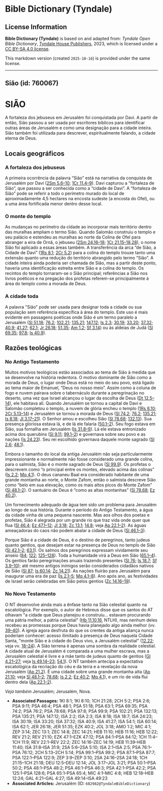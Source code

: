 # Bible Dictionary (Tyndale)

## License Information

**Bible Dictionary (Tyndale)** is based on and adapted from: _Tyndale Open Bible Dictionary_, [Tyndale House Publishers](https://tyndaleopenresources.com/), 2023, which is licensed under a [CC BY-SA 4.0 license](https://creativecommons.org/licenses/by-sa/4.0/legalcode.en).

This markdown version (created `2025-10-16`) is provided under the same license.



--------------------------------

## Sião (id: 760067)

SIÃO
====

A fortaleza dos jebuseus em Jerusalém foi conquistada por Davi. A partir de então, Sião passou a ser usada por escritores bíblicos para identificar outras áreas de Jerusalém e como uma designação para a cidade inteira. Sião também foi utilizada para descrever, espiritualmente falando, a cidade eterna de Deus.

Locais geográficos
------------------

### A fortaleza dos jebuseus

A primeira ocorrência da palavra “Sião” está na narrativa da conquista de Jerusalém por Davi ([2Sm 5\.6–10](https://ref.ly/2Sam5:6-2Sam5:10); [1Cr 11\.4–9](https://ref.ly/1Chr11:4-1Chr11:9)). Davi capturou a “fortaleza de Sião”, que passou a ser conhecida como a “cidade de Davi”. A “fortaleza de Sião” pode se referir a todo o perímetro murado do local de aproximadamente 4,5 hectares na encosta sudeste (a encosta do Ofel), ou a uma área fortificada menor dentro desse local.

### O monte do templo

As mudanças no perímetro da cidade ao incorporar mais território dentro das muralhas ampliam o termo Sião. Quando Salomão construiu o templo e seu palácio e estendeu as muralhas ao norte da Colina de Ofel para abranger a eira de Ornã, o jebuseu ([2Sm 24\.16–18](https://ref.ly/2Sam24:16-2Sam24:18); [1Cr 21\.15–18,28](https://ref.ly/1Chr21:15-1Chr21:18,1Chr21:28)), o nome Sião foi aplicado a essas áreas também. A transferência da arca “de Sião, a Cidade de Davi” ([1Rs 8\.1](https://ref.ly/1Kgs8:1); [2Cr 5\.2](https://ref.ly/2Chr5:2)) para a colina do templo trouxe tanto uma extensão quanto uma redução do território abrangido pelo termo “Sião”. A cidade inteira ainda poderia ser chamada de Sião, mas a partir deste ponto, haveria uma identificação estreita entre Sião e a colina do templo. Os recintos do templo tornaram\-se o Sião principal; referências a Sião nos livros poéticos e na pregação dos profetas referem\-se principalmente à área do templo como a morada de Deus.

### A cidade toda

A palavra "Sião" pode ser usada para designar toda a cidade ou sua população sem referência específica à área do templo. Este uso é mais evidente em passagens poéticas onde Sião é um termo paralelo a Jerusalém ([Sl 51\.18](https://ref.ly/Ps51:18); [76\.2](https://ref.ly/Ps76:2); [102\.21](https://ref.ly/Ps102:21); [135\.21](https://ref.ly/Ps135:21); [147\.12](https://ref.ly/Ps147:12); [Is 2\.3](https://ref.ly/Isa2:3); [30\.19](https://ref.ly/Isa30:19); [33\.20](https://ref.ly/Isa33:20); [37\.32](https://ref.ly/Isa37:32); [40\.9](https://ref.ly/Isa40:9); [41\.27](https://ref.ly/Isa41:27); [62\.1](https://ref.ly/Isa62:1); [Jr 26\.18](https://ref.ly/Jer26:18); [51\.35](https://ref.ly/Jer51:35); [Am 1\.2](https://ref.ly/Amos1:2); [Sf 3\.14](https://ref.ly/Zeph3:14)) ou às aldeias de Judá ([Sl 69\.35](https://ref.ly/Ps69:35); [97\.8](https://ref.ly/Ps97:8); [Is 40\.9](https://ref.ly/Isa40:9)).

Razões teológicas
-----------------

### No Antigo Testamento

Muitos motivos teológicos estão associados ao tema de Sião à medida que se desenvolve na história redentora. O motivo dominante de Sião como a morada de Deus, o lugar onde Deus está no meio do seu povo, está ligado ao tema maior de Emanuel, “Deus no nosso meio”. Assim como a coluna de fogo e nuvem pairava sobre o tabernáculo durante a peregrinação no deserto, uma vez que Israel alcançou o lugar da escolha de Deus ([Dt 12\.5–14](https://ref.ly/Deut12:5-Deut12:14)), ele habitava ali. Quando Jerusalém se tornou a capital de Davi e Salomão completou o templo, a nuvem de glória encheu o templo ([1Rs 8\.10](https://ref.ly/1Kgs8:10); [2Cr 5\.13–14](https://ref.ly/2Chr5:13-2Chr5:14)) e Jerusalém se tornou a morada de Deus ([Sl 74\.2](https://ref.ly/Ps74:2); [76\.2](https://ref.ly/Ps76:2); [135\.21](https://ref.ly/Ps135:21); [Is 8\.18](https://ref.ly/Isa8:18); [Jl 3\.17–21](https://ref.ly/Joel3:17-Joel3:21)). O Senhor amou e escolheu Sião ([Sl 78\.68](https://ref.ly/Ps78:68); [132\.13](https://ref.ly/Ps132:13)). Sua presença gloriosa estava lá, e de lá ele falaria ([50\.1–2](https://ref.ly/Ps50:1-Ps50:2)). Seu fogo estava em Sião, sua fornalha em Jerusalém ([Is 31\.8–9](https://ref.ly/Isa31:8-Isa31:9)). Lá ele estava entronizado acima dos querubins ([Sl 9\.11](https://ref.ly/Ps9:11); [99\.1–2](https://ref.ly/Ps99:1-Ps99:2)) e governava sobre seu povo e as nações ([Is 24\.23](https://ref.ly/Isa24:23)). Seu rei escolhido governava daquele monte sagrado ([Sl 2\.6](https://ref.ly/Ps2:6); [48\.1](https://ref.ly/Ps48:1)).

Embora o tamanho do local da antiga Jerusalém não seja particularmente impressionante e normalmente não fosse considerado uma grande colina, para o salmista, Sião é o monte sagrado de Deus ([Sl 99\.9](https://ref.ly/Ps99:9)). Os profetas o descrevem como “o principal entre os montes, elevado acima das colinas” ([Is 2\.2](https://ref.ly/Isa2:2); [Mq 4\.1](https://ref.ly/Mic4:1)). O deus cananeu Baal era considerado habitante de uma grande montanha ao norte, o Monte Zafom, então o salmista descreve Sião como “belo em sua elevação, como os mais altos picos do Monte Zafom” ([Sl 48\.1–2](https://ref.ly/Ps48:1-Ps48:2)). O santuário de Deus é “como as altas montanhas” ([Sl 78\.68](https://ref.ly/Ps78:68); [Ez 40\.2](https://ref.ly/Ezek40:2)).

Um fornecimento adequado de água tem sido um problema para Jerusalém ao longo de sua história. Durante o período do Antigo Testamento, a água da cidade vinha de uma pequena nascente. Mas aos olhos dos poetas e profetas, Sião é alegrada por um grande rio que traz vida onde quer que flua ([Sl 46\.4](https://ref.ly/Ps46:4); [Ez 47\.1–12](https://ref.ly/Ezek47:1-Ezek47:12); [Jl 3\.18](https://ref.ly/Joel3:18); [Zc 13\.1](https://ref.ly/Zech13:1); [14\.8](https://ref.ly/Zech14:8); veja [Ap 22\.1–2](https://ref.ly/Rev22:1-Rev22:2)). As águas ameaçadoras do caos não podem abalar a cidade de Deus ([Sl 46\.1–3](https://ref.ly/Ps46:1-Ps46:3)).

Porque Sião é a cidade de Deus, é o destino de peregrinos, tanto judeus quanto gentios, que desejam estar na presença de Deus no templo de Sião ([Sl 42\.1–2](https://ref.ly/Ps42:1-Ps42:2); [63\.1](https://ref.ly/Ps63:1)). Os salmos dos peregrinos expressam vividamente seu anseio ([84](https://ref.ly/Ps84:1-Ps84:12); [122](https://ref.ly/Ps122:1-Ps122:9); [125–128](https://ref.ly/Ps125:1-Ps128:6)). Toda a humanidade virá a Deus em Sião ([65\.1–4](https://ref.ly/Ps65:1-Ps65:4)). Os gentios farão peregrinações anuais trazendo presentes ([Sl 76](https://ref.ly/Ps76:1-Ps76:12); [Is 18\.7](https://ref.ly/Isa18:7); [Sf 3\.9–10](https://ref.ly/Zeph3:9-Zeph3:10)); até mesmo antigos inimigos serão considerados cidadãos nativos de Sião ([Sl 87](https://ref.ly/Ps87:1-Ps87:7); [Is 60\.14](https://ref.ly/Isa60:14); [Zc 14\.21](https://ref.ly/Zech14:21)). As nações fluirão para Jerusalém para inaugurar uma era de paz ([Is 2\.1–5](https://ref.ly/Isa2:1-Isa2:5); [Mq 4\.1–8](https://ref.ly/Mic4:1-Mic4:8)). Ano após ano, as festividades de Israel serão celebradas em Sião pelos gentios ([Zc 14\.16–19](https://ref.ly/Zech14:16-Zech14:19)).

### No Novo Testamento

O NT desenvolve ainda mais a ênfase tanto na Sião celestial quanto na escatológica. Por exemplo, o autor de Hebreus disse que os santos do AT olhavam "a cidade que Deus planejou e construiu... estavam procurando uma pátria melhor, a pátria celestial" ([Hb 11\.10,16](https://ref.ly/Heb11:10,Heb11:16), NTLH), mas nenhum deles recebeu as promessas porque Deus havia planejado algo ainda melhor (vv. [39–40](https://ref.ly/Heb11:39-Heb11:40)). A igreja agora desfruta do que os crentes da antiga aliança nunca poderiam conhecer: acesso ilimitado à presença de Deus naquela Cidade Santa, "monte Sião e à cidade do Deus vivo, a Jerusalém celestial" ([12\.22](https://ref.ly/Heb12:22); veja vv. [18–24](https://ref.ly/Heb12:18-Heb12:24)). A Sião terrena é apenas uma sombra da realidade celestial. A cidade atual de Jerusalém é comparada a uma mulher escrava, mas a Jerusalém celestial é livre e a mãe tanto de judeus quanto de gentios ([Gl 4\.21–27](https://ref.ly/Gal4:21-Gal4:27); veja [Is 49\.14–23](https://ref.ly/Isa49:14-Isa49:23); [54\.1](https://ref.ly/Isa54:1)). O NT também antecipa a expectativa escatológica da recriação do céu e da terra e a revelação da nova Jerusalém ([Ap 21\.2](https://ref.ly/Rev21:2)). É uma cidade sobre uma grande montanha alta ([Ap 21\.10](https://ref.ly/Rev21:10); veja [Sl 48\.1–2](https://ref.ly/Ps48:1-Ps48:2); [78\.68](https://ref.ly/Ps78:68); [Is 2\.2](https://ref.ly/Isa2:2); [Ez 40\.2](https://ref.ly/Ezek40:2); [Mq 4\.1](https://ref.ly/Mic4:1)), e um rio de vida flui dentro dela ([Ap 22\.1–2](https://ref.ly/Rev22:1-Rev22:2)).

*Veja também* Jerusalém; Jerusalém, Nova.

* **Associated Passages:** 1KI 8:1; 1KI 8:10; 1CH 21:28; 2CH 5:2; PSA 2:6; PSA 9:11; PSA 46:4; PSA 48:1; PSA 51:18; PSA 63:1; PSA 69:35; PSA 74:2; PSA 76:2; PSA 78:68; PSA 97:8; PSA 99:9; PSA 102:21; PSA 132:13; PSA 135:21; PSA 147:12; ISA 2:2; ISA 2:3; ISA 8:18; ISA 18:7; ISA 24:23; ISA 30:19; ISA 33:20; ISA 37:32; ISA 40:9; ISA 41:27; ISA 54:1; ISA 60:14; ISA 62:1; JER 26:18; JER 51:35; EZK 40:2; JOL 3:18; AMO 1:2; MIC 4:1; ZEP 3:14; ZEC 13:1; ZEC 14:8; ZEC 14:21; HEB 11:10; HEB 11:16; HEB 12:22; REV 21:2; REV 21:10; EZK 47:1–EZK 47:12; PSA 84:1–PSA 84:12; 1CH 11:4–1CH 11:9; REV 22:1–REV 22:2; ZEC 14:16–ZEC 14:19; HEB 11:39–HEB 11:40; ISA 31:8–ISA 31:9; 2SA 5:6–2SA 5:10; ISA 2:1–ISA 2:5; PSA 76:1–PSA 76:12; 2CH 5:13–2CH 5:14; PSA 99:1–PSA 99:2; PSA 87:1–PSA 87:7; PSA 122:1–PSA 122:9; ZEP 3:9–ZEP 3:10; 2SA 24:16–2SA 24:18; 1CH 21:15–1CH 21:18; DEU 12:5–DEU 12:14; JOL 3:17–JOL 3:21; PSA 50:1–PSA 50:2; PSA 48:1–PSA 48:2; PSA 46:1–PSA 46:3; PSA 42:1–PSA 42:2; PSA 125:1–PSA 128:6; PSA 65:1–PSA 65:4; MIC 4:1–MIC 4:8; HEB 12:18–HEB 12:24; GAL 4:21–GAL 4:27; ISA 49:14–ISA 49:23
* **Associated Articles:** Jerusalém (ID: `682982@TyndaleBibleDictionary`)

